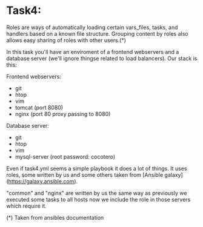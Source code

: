 # Task4:

Roles are ways of automatically loading certain vars_files, tasks, and handlers based on a known file structure. Grouping content by roles also allows easy sharing of roles with other users.(*)

In this task you'll have an enviroment of a frontend webservers and a database server (we'll ignore thingse related to load balancers). Our stack is this:

Frontend webservers:
- git
- htop
- vim
- tomcat (port 8080)
- nginx (port 80 proxy passing to 8080)

Database server:
- git
- htop
- vim
- mysql-server (root password: cocotero)

Even if task4.yml seems a simple playbook it does a lot of things. It uses roles, some written by us and some others taken from [Ansible galaxy] (https://galaxy.ansible.com).

"common" and "nginx" are written by us the same way as previously we executed some tasks to all hosts now we include the role in those servers which require it.

(*) Taken from ansibles documentation

